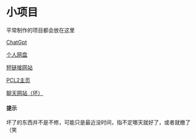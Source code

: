 # 小项目

平常制作的项目都会放在这里

[ChatGpt](project/gpt/)

[个人网盘](project/pan/)

[短链接网站](project/sort/)

[PCL2主页](project/pcl_homepage/)

[聊天网站（坏）](project/chat/)

#### 提示

坏了的东西并不是不修，可能只是最近没时间，指不定哪天就好了，或者就撤了（笑
